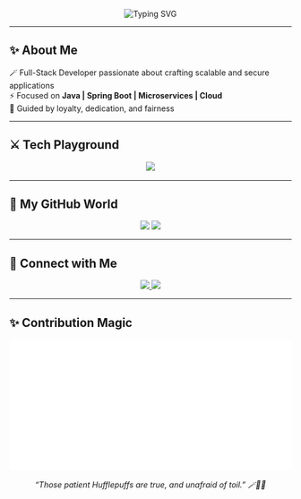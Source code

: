 <!-- Texto animado digitando -->
<p align="center">
  <img src="https://readme-typing-svg.herokuapp.com?color=FFD700&size=28&center=true&vCenter=true&width=650&lines=Hello,+I'm+Fernanda+Fregulha!;Full-Stack+Developer+⚡;Java+%7C+Spring+Boot+%7C+Microservices" alt="Typing SVG" />
</p>

---

## ✨ About Me  
🪄 Full-Stack Developer passionate about crafting scalable and secure applications  
⚡ Focused on **Java | Spring Boot | Microservices | Cloud**  
💛 Guided by loyalty, dedication, and fairness  

---

## ⚔️ Tech Playground  
<p align="center">
  <img src="https://skillicons.dev/icons?i=java,spring,angular,ts,js,html,css,python,docker,aws,mysql,postgresql,mongodb,git&perline=7" />
</p>

---

## 📜 My GitHub World  
<div align="center">
  <img height="160em" src="https://github-readme-stats.vercel.app/api?username=FernandaFregulha&show_icons=true&theme=tokyonight&count_private=true&title_color=FFD700&icon_color=000000&text_color=FFD700" />
  <img height="160em" src="https://github-readme-stats.vercel.app/api/top-langs/?username=FernandaFregulha&layout=compact&langs_count=8&theme=tokyonight&title_color=FFD700&icon_color=000000&text_color=FFD700"/>
</div>  

---

## 🔮 Connect with Me  
<div align="center">
  <a href="https://www.linkedin.com/in/fernandafregulha" target="_blank">
    <img src="https://img.shields.io/badge/LinkedIn-%23000000.svg?&style=for-the-badge&logo=linkedin&logoColor=FFD700"/>
  </a>
  <a href="mailto:fernandafregulha@gmail.com" target="_blank">
    <img src="https://img.shields.io/badge/Email-%23FFD700.svg?&style=for-the-badge&logo=gmail&logoColor=000000"/>
  </a>
</div>

---

## ✨ Contribution Magic
<p align="center">
  <img src="https://github.com/FernandaFregulha/FernandaFregulha/raw/main/lumos_only_contributions.svg" alt="LUMOS Magical Contributions" />
</p>

<p align="center"><i>“Those patient Hufflepuffs are true, and unafraid of toil.” 🪄🎩🦡 </i></p>
